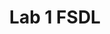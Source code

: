---
title: Lab 1 FSDL
menu:
  sidebar:
    name: Lab 1
    identifier: Lab 1 fsdl
    parent: lab-fsdl
    weight: 10
---